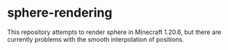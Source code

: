 # sphere-rendering

This repository attempts to render sphere in Minecraft 1.20.6, but there are currently problems with the smooth interpolation of positions.

